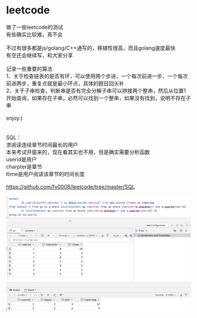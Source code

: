 # leetcode
做了一些leetcode的测试</br>
有些确实比较难，真不会</br>
</br>
不过有很多都是js/golang/C++通写的，移植性很高，而且golang速度最快</br>
有空还会继续写，和大家分享</br>
</br>
记录一些重要的算法</br>
1、关于检查链表的是否有环，可以使用两个步进，一个每次前进一步，一个每次前进两步，重复点就是最小环点，具体的题目回头补</br>
2、关于子串检查，判断串是否有完全分解子串可以拼接两个整串，然后从位置1开始查询，如果存在子串，必然可以找到一个整串，如果没有找到，说明不存在子串</br>
</br>
enjoy:)</br>
</br>
</br>
SQL：</br>
求阅读连续章节时间最长的用户</br>
本来考试开窗来的，现在看其实也不用，但是确实需要分析函数</br>
userid是用户</br>
charpter是章节</br>
ltime是用户阅读该章节的时间长度</br>
</br>
https://github.com/fv0008/leetcode/tree/master/SQL</br>
</br>
![](https://github.com/fv0008/leetcode/blob/master/SQL/demo.jpeg?raw=true)

